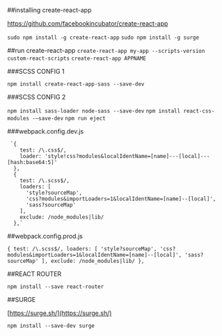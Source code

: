 
##installing create-react-app

https://github.com/facebookincubator/create-react-app

`sudo npm install -g create-react-app`
`sudo npm install -g surge`

##run create-react-app
`create-react-app my-app --scripts-version custom-react-scripts`
`create-react-app APPNAME`


###SCSS CONFIG 1

`npm install create-react-app-sass --save-dev`

###SCSS CONFIG 2

`npm install sass-loader node-sass --save-dev`
`npm install react-css-modules -–save-dev`
`npm run eject`

###webpack.config.dev.js

     `{
        test: /\.css$/,
        loader: 'style!css?modules&localIdentName=[name]---[local]---[hash:base64:5]'
      },
      {
        test: /\.scss$/,
        loaders: [
          'style?sourceMap',
          'css?modules&importLoaders=1&localIdentName=[name]--[local]',
          'sass?sourceMap'
        ],
        exclude: /node_modules|lib/
      },`

##webpack.config.prod.js

`{
  test: /\.scss$/,
  loaders: [
    'style?sourceMap',
    'css?modules&importLoaders=1&localIdentName=[name]--[local]',
    'sass?sourceMap'
  ],
  exclude: /node_modules|lib/
},`

##REACT ROUTER

`npm install --save react-router`

##SURGE

[https://surge.sh/](https://surge.sh/)

`npm install --save-dev surge`

